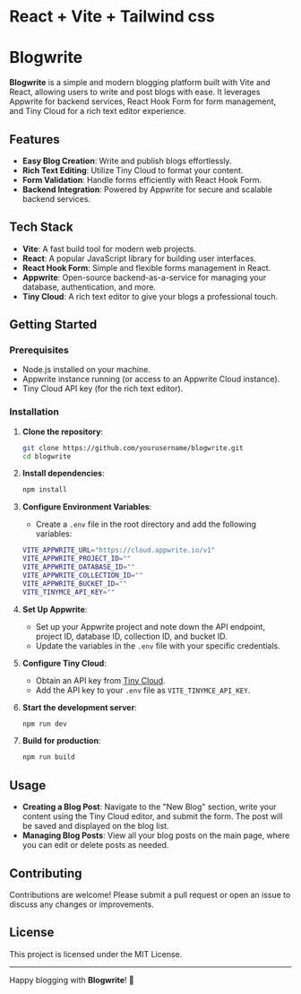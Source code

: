 # React + Vite + Tailwind css
# Blogwrite

**Blogwrite** is a simple and modern blogging platform built with Vite and React, allowing users to write and post blogs with ease. It leverages Appwrite for backend services, React Hook Form for form management, and Tiny Cloud for a rich text editor experience.

## Features

- **Easy Blog Creation**: Write and publish blogs effortlessly.
- **Rich Text Editing**: Utilize Tiny Cloud to format your content.
- **Form Validation**: Handle forms efficiently with React Hook Form.
- **Backend Integration**: Powered by Appwrite for secure and scalable backend services.

## Tech Stack

- **Vite**: A fast build tool for modern web projects.
- **React**: A popular JavaScript library for building user interfaces.
- **React Hook Form**: Simple and flexible forms management in React.
- **Appwrite**: Open-source backend-as-a-service for managing your database, authentication, and more.
- **Tiny Cloud**: A rich text editor to give your blogs a professional touch.

## Getting Started

### Prerequisites

- Node.js installed on your machine.
- Appwrite instance running (or access to an Appwrite Cloud instance).
- Tiny Cloud API key (for the rich text editor).

### Installation

1. **Clone the repository**:
    ```bash
    git clone https://github.com/yourusername/blogwrite.git
    cd blogwrite
    ```

2. **Install dependencies**:
    ```bash
    npm install
    ```

3. **Configure Environment Variables**:
   - Create a `.env` file in the root directory and add the following variables:
    ```bash
    VITE_APPWRITE_URL="https://cloud.appwrite.io/v1"
    VITE_APPWRITE_PROJECT_ID=""
    VITE_APPWRITE_DATABASE_ID=""
    VITE_APPWRITE_COLLECTION_ID=""
    VITE_APPWRITE_BUCKET_ID=""
    VITE_TINYMCE_API_KEY=""
    ```

4. **Set Up Appwrite**:
   - Set up your Appwrite project and note down the API endpoint, project ID, database ID, collection ID, and bucket ID.
   - Update the variables in the `.env` file with your specific credentials.

5. **Configure Tiny Cloud**:
   - Obtain an API key from [Tiny Cloud](https://www.tiny.cloud/).
   - Add the API key to your `.env` file as `VITE_TINYMCE_API_KEY`.

6. **Start the development server**:
    ```bash
    npm run dev
    ```

7. **Build for production**:
    ```bash
    npm run build
    ```

## Usage

- **Creating a Blog Post**: Navigate to the "New Blog" section, write your content using the Tiny Cloud editor, and submit the form. The post will be saved and displayed on the blog list.
- **Managing Blog Posts**: View all your blog posts on the main page, where you can edit or delete posts as needed.

## Contributing

Contributions are welcome! Please submit a pull request or open an issue to discuss any changes or improvements.

## License

This project is licensed under the MIT License.

---

Happy blogging with **Blogwrite**! 🎉

